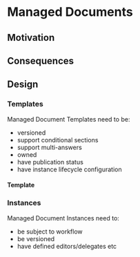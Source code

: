 # Managed Documents

## Motivation

## Consequences

## Design

### Templates

Managed Document Templates need to be:
 
 - versioned
 - support conditional sections
 - support multi-answers
 - owned
 - have publication status
 - have instance lifecycle configuration

#### Template 


 
### Instances

Managed Document Instances need to:
 
 - be subject to workflow
 - be versioned
 - have defined editors/delegates etc
 